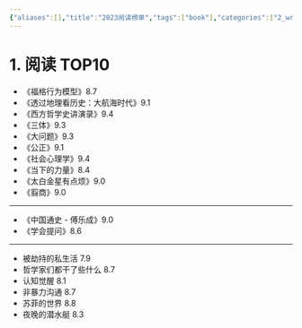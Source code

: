 ```yaml
---
{"aliases":[],"title":"2023阅读榜单","tags":["book"],"categories":["2_write","4_阅读笔记"],"abbrlink":"a917f26b","date":"2023-12-26T00:00:01+08:00","dg-publish":true,"date_modify":"2025-06-07T22:55:16+08:00","permalink":"/__Publish__/2023阅读榜单/","dgPassFrontmatter":true,"created":"2023-12-26T00:00:01+08:00","updated":"2025-06-07T22:55:16+08:00"}
---
```



# 1. 阅读 TOP10

- 《福格行为模型》8.7
- 《透过地理看历史：大航海时代》9.1
- 《西方哲学史讲演录》9.4
- 《三体》9.3
- 《大问题》9.3
- 《公正》9.1
- 《社会心理学》9.4
- 《当下的力量》8.4
- 《太白金星有点烦》9.0
- 《翦商》9.0

---

- 《中国通史 - 傅乐成》9.0
- 《学会提问》8.6

---

- 被劫持的私生活 7.9
- 哲学家们都干了些什么 8.7
- 认知觉醒 8.1
- 非暴力沟通 8.7
- 苏菲的世界 8.8
- 夜晚的潜水艇 8.3
